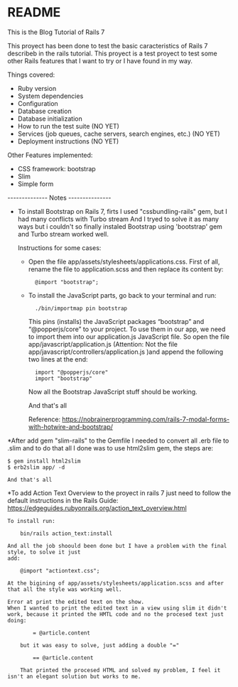 # README
This is the Blog Tutorial of Rails 7

This proyect has been done to test the basic caracteristics of Rails 7 describeb in the rails tutorial. 
This proyect is a test proyect to test some other Rails features that I want to try or I have found in my way.


Things covered:
* Ruby version
* System dependencies
* Configuration
* Database creation
* Database initialization
* How to run the test suite     (NO YET)
* Services (job queues, cache servers, search engines, etc.)    (NO YET)
* Deployment instructions   (NO YET)

Other Features implemented:
* CSS framework: bootstrap 
* Slim
* Simple form




-------------- Notes ---------------
* To install Bootstrap on Rails 7, firts I used "cssbundling-rails" gem, but I had many conflicts with Turbo stream And I tryed to solve it as many ways but i couldn't so finally instaled Bootstrap using  'bootstrap' gem and Turbo stream worked well.

    Instructions for some cases:
    - Open the file app/assets/stylesheets/applications.css. First of all, rename the file to application.scss and then replace its content by:
            
            @import "bootstrap";

    - To install the JavaScript parts, go back to your terminal and run:

            ./bin/importmap pin bootstrap
    
        This pins (installs) the JavaScript packages “bootstrap” and “@popperjs/core” to your project. To use them in our app, we need to import them into our application.js JavaScript file. So open the file app/javascript/application.js  (Attention: Not the file app/javascript/controllers/application.js )and append the following two lines at the end:

            import "@popperjs/core"
            import "bootstrap"

        Now all the Bootstrap JavaScript stuff should be working. 

        And that's all

        Reference: https://nobrainerprogramming.com/rails-7-modal-forms-with-hotwire-and-bootstrap/

*After add gem "slim-rails" to the Gemfile I needed to convert all .erb file to .slim and to do that
all I done was to use html2slim gem, the steps are:

    $ gem install html2slim
    $ erb2slim app/ -d

    And that's all

*To add Action Text Overview to the proyect in rails 7 just need to follow the default instructions
in the Rails Guide: https://edgeguides.rubyonrails.org/action_text_overview.html

    To install run:

        bin/rails action_text:install

    And all the job shoould been done but I have a problem with the final style, to solve it just
    add:

        @import "actiontext.css";

    At the bigining of app/assets/stylesheets/application.scss and after that all the style was working well.

    Error at print the edited text on the show.
    When I wanted to print the edited text in a view using slim it didn't work, because it printed the HMTL code and no the procesed text just doing:
            
            = @article.content

        but it was easy to solve, just adding a double "="

            == @article.content

        That printed the procesed HTML and solved my problem, I feel it isn't an elegant solution but works to me.
